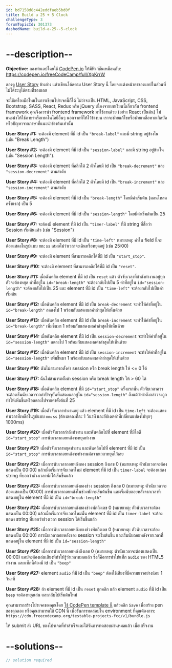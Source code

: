 ```yaml
---
id: bd7158d8c442eddfaeb5bd0f
title: Build a 25 + 5 Clock
challengeType: 3
forumTopicId: 301373
dashedName: build-a-25--5-clock
---
```


# --description--

**Objective:** ลองทำแอปโดยใช้ [CodePen.io](https://codepen.io) ให้มีฟังก์ชันเหมือนกับ: <https://codepen.io/freeCodeCamp/full/XpKrrW>

ลองดู [User Story](https://en.wikipedia.org/wiki/User_story) ข้างล่าง แล้วเขียนโค้ดตาม User Story นี้ โดยจะแต่งหน้าตาของแอปในส่วนที่ไม่ได้ระบุได้ตามที่ชอบเลย

จะใช้เครื่องมือไหนในการเขียนโปรเจคนี้ก็ได้ ไม่ว่าจะเป็น HTML, JavaScript, CSS, Bootstrap, SASS, React, Redux หรือ jQuery 
เนื่องจากบทเรียนนี้เกี่ยวกับ frontend framework คุณจึงควรนำ frontend framework มาใช้งานด้วย (อย่าง React เป็นต้น) ไม่แนะนำให้ใช้ภาษาหรือเทคโนโลยีอื่นๆ นอกจากที่ให้ไว้ข้างบน เราจะช่วยแก้ไขหรือช่วยเหลือหากเกิดบัคหรือปัญหาจากภาษาที่แนะนำข้างต้นเท่านั้น 

**User Story #1:** จะต้องมี element ที่มี id เป็น `"break-label"` และมี string อยู่ข้างใน (เช่น "Break Length")

**User Story #2:** จะต้องมี element ที่มี id เป็น `"session-label"` และมี string อยู่ข้างใน (เช่น "Session Length").

**User Story #3:** จะต้องมี element ที่คลิกได้ 2 ตัวโดยมี id เป็น `"break-decrement"` และ `"session-decrement"` ตามลำดับ

**User Story #4:** จะต้องมี element ที่คลิกได้ 2 ตัวโดยมี id เป็น `"break-increment"` และ `"session-increment"` ตามลำดับ

**User Story #5:** จะต้องมี element ที่มี id เป็น `"break-length"` โดยมีค่าเริ่มต้น (ตอนโหลดครั้งแรก) เป็น 5

**User Story #6:** จะต้องมี element ที่มี id เป็น `"session-length"` โดยมีค่าเริ่มต้นเป็น 25

**User Story #7:** จะต้องมี element ที่มี id เป็น `"timer-label"` ที่มี string ที่สื่อว่า Session เริ่มต้นแล้ว (เช่น "Session")

**User Story #8:** จะต้องมี element ที่มี id เป็น `"time-left"` หมายเหตุ: ค่าใน field นี้จะต้องแสดงในรูปแบบ `mm:ss` เสมอไม่ว่าเวลาจะเดินหรือหยุดอยู่ (เช่น 25:00)

**User Story #9:** จะต้องมี element ที่สามารถคลิกได้ที่มี id เป็น `"start_stop"`.

**User Story #10:** จะต้องมี element ที่สามารถคลิกได้ที่มี id เป็น `"reset"`.

**User Story #11:** เมื่อฉันคลิก element ที่มี id เป็น `reset` แล้ว ตัวจับเวลาที่กำลังทำงานอยู่ทุกตัวจะต้องหยุด ค่าที่อยู่ใน `id="break-length"` จะต้องกลับไปเป็น 5 ค่าที่อยู่ใน `id="session-length"` จะต้องกลับไปเป็น 25 และ element ที่มี id เป็น `"time-left"` จะต้องกลับไปเป็นค่าเริ่มต้น

**User Story #12:** เมื่อฉันคลิก element ที่มี id เป็น `break-decrement` จะทำให้ค่าที่อยู่ใน `id="break-length"` ลดลงไป 1 พร้อมกับแสดงผลค่าล่าสุดให้เห็นด้วย

**User Story #13:** เมื่อฉันคลิก element ที่มี id เป็น `break-increment` จะทำให้ค่าที่อยู่ใน `id="break-length"` เพิ่มขึ้นมา 1 พร้อมกับแสดงผลค่าล่าสุดให้เห็นด้วย

**User Story #14:** เมื่อฉันคลิก element ที่มี id เป็น `session-decrement` จะทำให้ค่าที่อยู่ใน `id="session-length"` ลดลงไป 1 พร้อมกับแสดงผลค่าล่าสุดให้เห็นด้วย

**User Story #15:** เมื่อฉันคลิก element ที่มี id เป็น `session-increment` จะทำให้ค่าที่อยู่ใน `id="session-length"` เพิ่มขึ้นมา 1 พร้อมกับแสดงผลค่าล่าสุดให้เห็นด้วย

**User Story #16:** ฉันไม่สามารถตั้งค่า session หรือ break length ให้ &lt;= 0 ได้

**User Story #17:** ฉันไม่สามารถตั้งค่า session หรือ break length ให้ > 60 ได้

**User Story #18:** เมื่อฉันคลิก element ที่มี `id="start_stop"` ครั้งแรกนั้น ตัวจับเวลาควรจะต้องเริ่มนับเวลาจากค่าปัจจุบันที่แสดงผลอยู่ใน `id="session-length"` ถึงแม้ว่าค่าดังกล่าวจะถูกทำให้เพิ่มขึ้นหรือลดลงไปจากค่าตั้งต้นที่ 25

**User Story #19:** เมื่อตัวจับเวลาทำงานอยู่ แล้ว element ที่มี id เป็น `time-left` จะต้องแสดงค่าเวลาที่เหลือในรูปแบบ `mm:ss` (ต้องลดลงทีละ 1 วินาที และอัปเดตค่าที่เปลี่ยนแปลงไปทุกๆ 1000ms)

**User Story #20:** เมื่อตัวจับเวลากำลังทำงาน และฉันคลิกไปที่ element ที่มีไอดี `id="start_stop"` การนับเวลาถอยหลังจะหยุดทำงาน

**User Story #21:** เมื่อตัวจับเวลาหยุดทำงาน และฉันคลิกไปที่ element ที่มี id เป็น `id="start_stop"` การนับเวลาถอยหลังจะทำงานต่อจากเวลาหยุดไว้เลย

**User Story #22:** เมื่อการนับเวลาถอยหลังของ session ถึงเลข 0  (หมายเหตุ: ตัวนับเวลาจะต้องแสดงเป็น 00:00) แล้วเมื่อเริ่มการจับเวลาใหม่ element ที่มี id เป็น `timer-label` จะต้องแสดง string ที่บอกว่าช่วงเวลาพักได้เริ่มขึ้นแล้ว

**User Story #23:** เมื่อการนับเวลาถอยหลังของช่วง session ถึงเลข 0  (หมายเหตุ: ตัวนับเวลาจะต้องแสดงเป็น 00:00) การนับเวลาถอยหลังในช่วงพักจะเริ่มต้นขึ้น และเริ่มนับถอยหลังจากเวลาที่แสดงอยู่ใน element ที่มี id เป็น `id="break-length"`

**User Story #24:** เมื่อการนับเวลาถอยหลังของช่วงพักถึงเลข 0  (หมายเหตุ: ตัวนับเวลาจะต้องแสดงเป็น 00:00) แล้วเมื่อเริ่มการจับเวลาใหม่นั้น element ที่มี id เป็น `timer-label` จะต้องแสดง string ที่บอกว่าช่วงเวลา session ได้เริ่มขึ้นแล้ว

**User Story #25:** เมื่อการนับเวลาถอยหลังของช่วงพักถึงเลข 0  (หมายเหตุ: ตัวนับเวลาจะต้องแสดงเป็น 00:00) การนับเวลาถอยหลังของ session จะเริ่มต้นขึ้น และเริ่มนับถอยหลังจากเวลาที่แสดงอยู่ใน element ที่มี id เป็น `id="session-length"`

**User Story #26:** เมื่อการนับเวลาถอยหลังถึงเลข 0  (หมายเหตุ: ตัวนับเวลาจะต้องแสดงเป็น 00:00) แอปจะต้องเล่นเสียงที่ทำให้รู้ว่าเวลาหมดแล้ว ซึ่งก็คือการทำให้แท็ก `audio` ของ HTML5 ทำงาน และแท็กนี้ต้องมี id เป็น `"beep"`

**User Story #27:** element `audio` ที่มี id เป็น `"beep"` ต้องใช้เสียงที่มีความยาวอย่างน้อย 1 วินาที

**User Story #28:** ถ้า element ที่มี id เป็น `reset` ถูกคลิก แล้ว element `audio` ที่มี id เป็น `beep` จะต้องหยุดเล่น และกลับไปเริ่มต้นใหม่

คุณสามารถสร้างโปรเจคของคุณโดย <a href='https://codepen.io/pen?template=MJjpwO' target='_blank' rel='nofollow'>ใช้ CodePen template นี้</a> แล้วคลิก `Save` เพื่อสร้าง pen ของคุณเอง หรือคุณสามารถใช้ CDN นี้ เพื่อรันการทดสอบใน environment ที่คุณต้องการ: `https://cdn.freecodecamp.org/testable-projects-fcc/v1/bundle.js`

ให้ submit ส่ง URL ของโปรเจคที่ทำสำเร็จและได้รันการทดสอบผ่านหมดแล้ว เมื่อเสร็จงาน

# --solutions--

```js
// solution required
```

